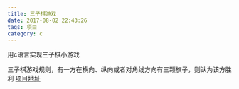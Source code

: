 ```yaml
---
title: 三子棋游戏
date: 2017-08-02 22:43:26
tags: 项目
category: c 
---
```

用c语言实现三子棋小游戏
<!--more-->
三子棋游戏规则，有一方在横向、纵向或者对角线方向有三颗旗子，则认为该方胜利
[项目地址](https://github.com/suntangji/Tic-Tac-Toe)
